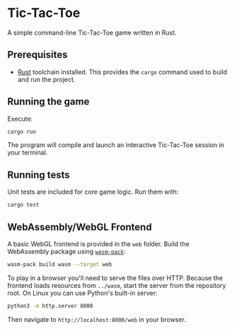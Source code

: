 # Tic-Tac-Toe

A simple command-line Tic-Tac-Toe game written in Rust.

## Prerequisites

- [Rust](https://www.rust-lang.org/tools/install) toolchain installed. This provides the `cargo` command used to build and run the project.

## Running the game

Execute:

```bash
cargo run
```

The program will compile and launch an interactive Tic-Tac-Toe session in your terminal.

## Running tests

Unit tests are included for core game logic. Run them with:

```bash
cargo test
```


## WebAssembly/WebGL Frontend

A basic WebGL frontend is provided in the `web` folder. Build the WebAssembly package using [`wasm-pack`](https://github.com/rustwasm/wasm-pack):

```bash
wasm-pack build wasm --target web
```

To play in a browser you'll need to serve the files over HTTP. Because the
frontend loads resources from `../wasm`, start the server from the repository
root. On Linux you can use Python's built-in server:

```bash
python3 -m http.server 8000
```

Then navigate to `http://localhost:8000/web` in your browser.
